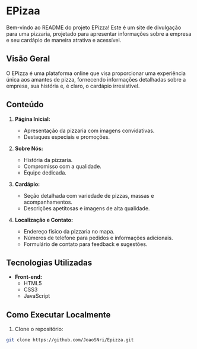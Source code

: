 # EPizaa

Bem-vindo ao README do projeto EPizza! Este é um site de divulgação para uma pizzaria, projetado para apresentar informações sobre a empresa e seu cardápio de maneira atrativa e acessível.

## Visão Geral

O EPizza é uma plataforma online que visa proporcionar uma experiência única aos amantes de pizza, fornecendo informações detalhadas sobre a empresa, sua história e, é claro, o cardápio irresistível.

## Conteúdo

1. **Página Inicial:**
   - Apresentação da pizzaria com imagens convidativas.
   - Destaques especiais e promoções.

2. **Sobre Nós:**
   - História da pizzaria.
   - Compromisso com a qualidade.
   - Equipe dedicada.

3. **Cardápio:**
   - Seção detalhada com variedade de pizzas, massas e acompanhamentos.
   - Descrições apetitosas e imagens de alta qualidade.

4. **Localização e Contato:**
   - Endereço físico da pizzaria no mapa.
   - Números de telefone para pedidos e informações adicionais.
   - Formulário de contato para feedback e sugestões.

## Tecnologias Utilizadas

- **Front-end:**
  - HTML5
  - CSS3
  - JavaScript

## Como Executar Localmente

1. Clone o repositório:

```bash
git clone https://github.com/JoaoSNri/Epizza.git
